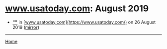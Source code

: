 # www.usatoday.com: August 2019

 - [**""**](https://www.usatoday.com/story/entertainment/music/2018/01/11/sheila-e-interview-prince-ringo-starr-donald-trump-iconic/1022142001/) in [www.usatoday.com](https://www.usatoday.com/) on 26 August 2019 ([mirror](https://web.archive.org/web/*/https://www.usatoday.com/story/entertainment/music/2018/01/11/sheila-e-interview-prince-ringo-starr-donald-trump-iconic/1022142001/))

----

[Home](./)
